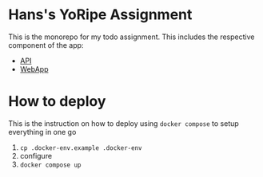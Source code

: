 # Hans's YoRipe Assignment

This is the monorepo for my todo assignment. This includes the respective component of the app:

- [API](api)
- [WebApp](webapp)

# How to deploy

This is the instruction on how to deploy using `docker compose` to setup everything in one go

1. `cp .docker-env.example .docker-env`
1. configure 
1. `docker compose up`